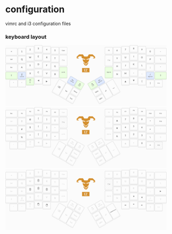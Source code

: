 # configuration
vimrc and i3 configuration files

### keyboard layout
![layer 0](/image/0.png)
![layer 1](/image/1.png)
![layer 2](/image/2.png)
